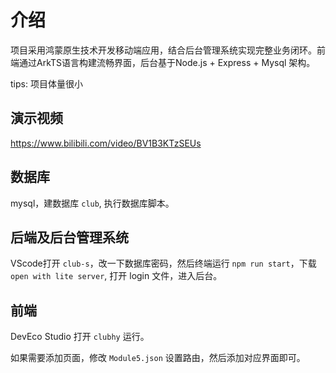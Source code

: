 # 介绍

项目采用鸿蒙原生技术开发移动端应用，结合后台管理系统实现完整业务闭环。前端通过ArkTS语言构建流畅界面，后台基于Node.js + Express + Mysql 架构。

tips: 项目体量很小

## 演示视频

https://www.bilibili.com/video/BV1B3KTzSEUs

## 数据库

mysql，建数据库 `club`, 执行数据库脚本。

## 后端及后台管理系统

VScode打开 `club-s`，改一下数据库密码，然后终端运行 `npm run start`，下载 `open with lite server`, 打开 login 文件，进入后台。

## 前端

DevEco Studio 打开 `clubhy` 运行。

如果需要添加页面，修改 `Module5.json` 设置路由，然后添加对应界面即可。
